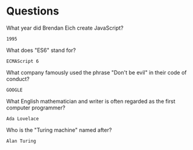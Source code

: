 # Questions

What year did Brendan Eich create JavaScript?

```
1995
```

What does "ES6" stand for?

```
ECMAScript 6
```

What company famously used the phrase "Don't be evil" in their code of conduct?

```
GOOGLE
```

What English mathematician and writer is often regarded as the first computer programmer?

```
Ada Lovelace
```

Who is the "Turing machine" named after?

```
Alan Turing
```
